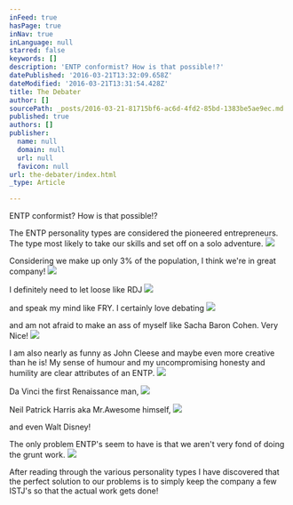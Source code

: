 ```yaml
---
inFeed: true
hasPage: true
inNav: true
inLanguage: null
starred: false
keywords: []
description: 'ENTP conformist? How is that possible!?'
datePublished: '2016-03-21T13:32:09.658Z'
dateModified: '2016-03-21T13:31:54.428Z'
title: The Debater
author: []
sourcePath: _posts/2016-03-21-81715bf6-ac6d-4fd2-85bd-1383be5ae9ec.md
published: true
authors: []
publisher:
  name: null
  domain: null
  url: null
  favicon: null
url: the-debater/index.html
_type: Article

---
```

ENTP conformist? How is that possible!?

The ENTP personality types are considered the pioneered entrepreneurs. The type most likely to take our skills and set off on a solo adventure.
![](https://the-grid-user-content.s3-us-west-2.amazonaws.com/11653ed2-edf3-40c9-8bd4-99784aca43cd.jpg)

Considering we make up only 3% of the population, I think we're in great company!
![](https://the-grid-user-content.s3-us-west-2.amazonaws.com/9f1ca205-98b1-480e-8db0-ee6713689410.jpg)

I definitely need to let loose like RDJ
![](https://the-grid-user-content.s3-us-west-2.amazonaws.com/dc7a55ba-835d-445f-a845-0b2811ca5283.jpg)

and speak my mind like FRY. I certainly love debating
![](https://the-grid-user-content.s3-us-west-2.amazonaws.com/8fa0cddf-ddd3-43a7-8931-9a73dc004ffb.jpg)

and am not afraid to make an ass of myself like Sacha Baron Cohen. Very Nice!
![](https://the-grid-user-content.s3-us-west-2.amazonaws.com/0702698b-cac7-40b8-8b0b-0ee2a47a8aa0.jpg)

I am also nearly as funny as John Cleese and maybe even more creative than he is! My sense of humour and my uncompromising honesty and humility are clear attributes of an ENTP.
![](https://the-grid-user-content.s3-us-west-2.amazonaws.com/eb987645-28dc-43a5-adeb-169801ad0990.jpg)

Da Vinci the first Renaissance man,
![](https://the-grid-user-content.s3-us-west-2.amazonaws.com/791cb0c2-5ef2-48ee-9990-2b7da4fd5ba3.jpg)

Neil Patrick Harris aka Mr.Awesome himself,
![](https://the-grid-user-content.s3-us-west-2.amazonaws.com/e1db2bb6-0a24-4c69-87e1-ca58488188b8.jpg)

and even Walt Disney!

The only problem ENTP's seem to have is that we aren't very fond of doing the grunt work.
![](https://the-grid-user-content.s3-us-west-2.amazonaws.com/820e02cb-5884-49fa-83ae-dc810924f996.jpg)

After reading through the various personality types I have discovered that the perfect solution to our problems is to simply keep the company a few ISTJ's so that the actual work gets done!